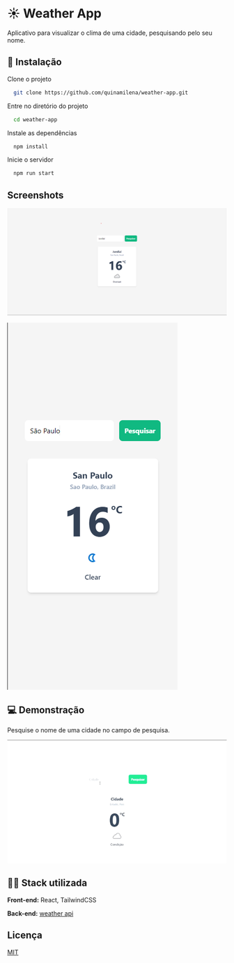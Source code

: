 # ☀️ Weather App

Aplicativo para visualizar o clima de uma cidade, pesquisando pelo seu nome.

## 🚀 Instalação

Clone o projeto

```bash
  git clone https://github.com/quinamilena/weather-app.git
```

Entre no diretório do projeto

```bash
  cd weather-app
```

Instale as dependências

```bash
  npm install
```

Inicie o servidor

```bash
  npm run start
```

## Screenshots

![weather-app-image](./infoReadme/weather-app-image.png)

![weather-app-image](./infoReadme/weather-app-image-mob.png)

## 💻 Demonstração

Pesquise o nome de uma cidade no campo de pesquisa.

![weather-app-gif](./infoReadme/weather-app-video.gif)

## 👩‍💻 Stack utilizada

**Front-end:** React, TailwindCSS

**Back-end:** [weather api](https://www.weatherapi.com/)

## Licença

[MIT](https://choosealicense.com/licenses/mit/)
